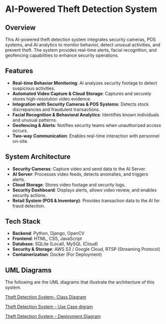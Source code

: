 # **AI-Powered Theft Detection System**

## **Overview**

This AI-powered theft detection system integrates security cameras, POS systems, and AI analytics to monitor behavior, detect unusual activities, and prevent theft. The system provides real-time alerts, facial recognition, and geofencing capabilities to enhance security operations.

## **Features**

* **Real-time Behavior Monitoring**: AI analyzes security footage to detect suspicious activities.  
* **Automated Video Capture & Cloud Storage**: Captures and securely stores high-resolution video evidence.  
* **Integration with Security Cameras & POS Systems**: Detects stock discrepancies and fraudulent transactions.  
* **Facial Recognition & Behavioral Analytics**: Identifies known individuals and unusual patterns.  
* **Geofencing & Alerts**: Notifies security teams when unauthorized access occurs.  
* **Two-way Communication**: Enables real-time interaction with personnel on-site.

## **System Architecture**

* **Security Cameras**: Capture video and send data to the AI Server.  
* **AI Server**: Processes video feeds, detects anomalies, and triggers alerts.  
* **Cloud Storage**: Stores video footage and security logs.  
* **Security Dashboard**: Displays alerts, allows video review, and enables security actions.  
* **Retail System (POS & Inventory)**: Provides transaction data to the AI for fraud detection.

## **Tech Stack**

* **Backend**: Python, Django, OpenCV  
* **Frontend**: HTML, CSS, JavaScript  
* **Database**: SQLite (Local), MySQL (Cloud)  
* **Security & Storage**: AWS S3 / Google Cloud, RTSP (Streaming Protocol)  
* **Containerization**: Docker (For Deployment)

## **UML Diagrams**

The following are the UML diagrams that illustrate the architecture of this system.

[Theft Detection System- Class Diagram](https://viewer.diagrams.net/?tags=%7B%7D&lightbox=1&highlight=0000ff&edit=_blank&layers=1&nav=1&title=Theft%20Detect-%20Class%20diagram.drawio&dark=auto#Uhttps%3A%2F%2Fdrive.google.com%2Fuc%3Fid%3D1bcSiX2Q_emfKYDVp_kSCHlRbyl4OCPXQ%26export%3Ddownload#%7B%22pageId%22%3A%22_WyseHfcX0CASKpuFomE%22%7D)

[Theft Detection System \- Use Case digram](https://viewer.diagrams.net/?tags=%7B%7D&lightbox=1&highlight=0000ff&edit=_blank&layers=1&nav=1&title=Theft%20Detection%20System%20-Use%20Case%20Diagram%20\(User%20Interactions%20%26%20System%20Functions\).drawio&dark=auto#Uhttps%3A%2F%2Fdrive.google.com%2Fuc%3Fid%3D1gWbCGpmcf9XI4aHLJYxdh-wCHfDnIkpj%26export%3Ddownload#%7B%22pageId%22%3A%22iC-9rnXqC89ynIE3CmQG%22%7D)

[Theft Detection System \- Deployment Diagram](https://viewer.diagrams.net/?tags=%7B%7D&lightbox=1&highlight=0000ff&edit=_blank&layers=1&nav=1&title=Theft%20detection%20system-deployment.drawio&dark=auto#Uhttps%3A%2F%2Fdrive.google.com%2Fuc%3Fid%3D1Y3WT_rrcGdWiQnesaSKgzC9iHk22Knqg%26export%3Ddownload#%7B%22pageId%22%3A%22929967ad-93f9-6ef4-fab6-5d389245f69c%22%7D)
